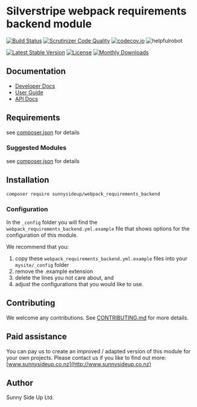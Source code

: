 # Silverstripe webpack requirements backend module
[![Build Status](https://travis-ci.org/sunnysideup/silverstripe-webpack_requirements_backend.svg?branch=master)](https://travis-ci.org/sunnysideup/silverstripe-webpack_requirements_backend)
[![Scrutinizer Code Quality](https://scrutinizer-ci.com/g/sunnysideup/silverstripe-webpack_requirements_backend/badges/quality-score.png?b=master)](https://scrutinizer-ci.com/g/sunnysideup/silverstripe-webpack_requirements_backend/?branch=master)
[![codecov.io](https://codecov.io/github/sunnysideup/silverstripe-webpack_requirements_backend/coverage.svg?branch=master)](https://codecov.io/github/sunnysideup/silverstripe-webpack_requirements_backend?branch=master)
![helpfulrobot](https://helpfulrobot.io/sunnysideup/webpack_requirements_backend/badge)

[![Latest Stable Version](https://poser.pugx.org/sunnysideup/webpack_requirements_backend/version)](https://packagist.org/packages/sunnysideup/webpack_requirements_backend)
[![License](https://poser.pugx.org/sunnysideup/webpack_requirements_backend/license)](https://packagist.org/packages/sunnysideup/webpack_requirements_backend)
[![Monthly Downloads](https://poser.pugx.org/sunnysideup/webpack_requirements_backend/d/monthly)](https://packagist.org/packages/sunnysideup/webpack_requirements_backend)


## Documentation



 * [Developer Docs](docs/en/INDEX.md)
 * [User Guide](docs/en/userguide.md)
 * [API Docs](http://docs.ssmods.com/sunnysideup/webpack_requirements_backend)

## Requirements



see [composer.json](composer.json) for details

### Suggested Modules



see [composer.json](composer.json) for details


## Installation


```
composer require sunnysideup/webpack_requirements_backend
```

### Configuration



In the `_config` folder you will find the `webpack_requirements_backend.yml.example`
file that shows options for the configuration of this module.

We recommend that you:

  1. copy these `webpack_requirements_backend.yml.example` files into your
`mysite/_config` folder
  2. remove the .example extension
  3. delete the lines you not care about, and
  4. adjust the configurations that you would like to use.


## Contributing



We welcome any contributions. See [CONTRIBUTING.md](CONTRIBUTING.md) for more details.

## Paid assistance



You can pay us to create an improved / adapted version of this module for your own projects.  Please contact us if you like to find out more: [www.sunnysideup.co.nz](http://www.sunnysideup.co.nz)

## Author



Sunny Side Up Ltd.
